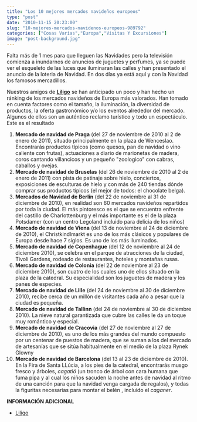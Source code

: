 ```yaml
---
title: "Los 10 mejores mercados navideños europeos"
type: "post"
date: "2010-11-15 20:23:00"
slug: "10-mejores-mercados-navidenos-europeos-989792"
categories: ["Cosas Varias","Europa","Visitas Y Excursiones"]
image: "post-background.jpg"
---
```


[](/wp-content/uploads/2010/11/989792-314197.jpg)

Falta más de 1 mes para que lleguen las Navidades pero la televisión comienza a inundarnos de anuncios de juguetes y perfumes, ya se puede ver el esqueleto de las luces que iluminaran las calles y han presentado el anuncio de la loteria de Navidad. En dos días ya está aquí y con la Navidad los famosos mercadillos.

Nuestros amigos de **[Liligo](http://www.liligo.com)** se han anticipado un poco y han hecho un ránking de los mercados navideños de Europa más valorados. Han tomado en cuenta factores como el tamaño, la iluminación, la diversidad de productos, la oferta gastronómico y/o los eventos alrededor del mercado. Algunos de ellos son un auténtico reclamo turístico y todo un espectáculo. Este es el resultado

1. **[](/wp-content/uploads/2010/11/989792-314198.jpg)Mercado de navidad de Praga** (del 27 de noviembre de 2010 al 2 de enero de 2011), situado principalmente en la plaza de Wenceslao. Encontrarás productos típicos (como quesos, pan de navidad o vino caliente con frutas), actuaciones a diario de marionetas de madera, coros cantando villancicos y un pequeño "zoologico" con cabras, caballos y ovejas.
2. **Mercado de navidad de Bruselas** (del 26 de noviembre de 2010 al 2 de enero de 2011) con pista de patinaje sobre hielo, conciertos, exposiciones de esculturas de hielo y con más de 240 tiendas dónde comprar sus productos típicos (el mejor de todos: el chocolate belga).
3. **Mercados de Navidad de Berlín** (del 22 de noviembre al 31 de diciembre de 2010), en realidad son 60 mercados navideños repartidos por toda la ciudad. El más pintoresco es el que se encuentra enfrente del castillo de Charlottenburg y el más importante es el de la plaza Potsdamer (con un centro Legoland incluido para delicia de los niños)
4. **[](/wp-content/uploads/2010/11/989792-314199.jpg)Mercado de navidad de Viena** (del 13 de noviembre al 24 de diciembre de 2010), el Christkindlmarkt es uno de los más clásicos y populares de Europa desde hace 7 siglos. Es uno de los más iluminados.
5. **Mercado de navidad de Copenhague** (del 12 de noviembre al 24 de diciembre 2010), se celebra en el parque de atracciones de la ciudad, Tivoli Gardens, rodeado de restaurantes, hoteles y montañas rusas.
6. **Mercado de navidad de Colonia** (del 22 de noviembre al 23 de diciembre 2010), son cuatro de los cuales uno de ellos situado en la plaza de la catedral. Su especialidad son los juguetes de madera y los panes de especies.
7. **Mercado de navidad de Lille** (del 24 de noviembre al 30 de diciembre 2010), recibe cerca de un millón de visitantes cada año a pesar que la ciudad es pequeña.
8. **Mercado de navidad de Tallinn** (del 24 de noviembre al 30 de diciembre 2010). La nieve natural garantizada que cubre las calles le da un toque muy romántico y especial.
9. **Mercado de navidad de Cracovia** (del 27 de noviembre al 27 de diciembre de 2010), es uno de los más grandes del mundo compuesto por un centenar de puestos de madera, que se suman a los del mercado de artesanías que se sitúa habitualmente en el medio de la plaza Rynek Glowny
10. **Mercado de navidad de Barcelona** (del 13 al 23 de diciembre de 2010). En la Fira de Santa LLúcia, a los pies de la catedral, encontrarás musgo fresco y árboles, *cagatió* (un tronco de árbol con cara humana que fuma pipa y al cual los niños sacuden la noche antes de navidad al ritmo de una canción para que la navidad venga cargada de regalos), y todas la figuritas necesarias para montar el belén , incluido el *caganer*.

 **INFORMACIÓN ADICIONAL**

- [Liligo](http://www.liligo.com)